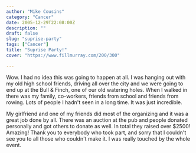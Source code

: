 ```yaml
---
author: "Mike Cousins"
category: "Cancer"
date: 2005-12-29T22:08:00Z
description: ""
draft: false
slug: "suprise-party"
tags: ["Cancer"]
title: "Suprise Party!"
cover: "https://www.fillmurray.com/200/300"

---
```


Wow. I had no idea this was going to happen at all. I was hanging out with my
old high school friends, driving all over the city and we were going to end up
at the Bull & Finch, one of our old watering holes. When I walked in there was
my family, co-workers, friends from school and friends from rowing. Lots of
people I hadn't seen in a long time. It was just incredible.

My girlfriend and one of my friends did most of the organizing and it was a
great job done by all. There was an auction at the pub and people donated
personally and got others to donate as well. In total they raised over $2500!
Amazing! Thank you to everybody who took part, and sorry that I couldn't see you
to all those who couldn't make it. I was really touched by the whole event.
